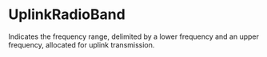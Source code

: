 UplinkRadioBand
===============

Indicates the frequency range, delimited by a lower frequency and an upper frequency, allocated for uplink transmission.
